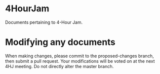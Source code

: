 # 4HourJam
Documents pertaining to 4-Hour Jam.

# Modifying any documents
When making changes, please commit to the proposed-changes branch, then submit a pull request. Your modifications will be voted on at the next 4HJ meeting. Do not directly alter the master branch.
